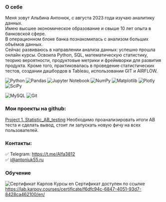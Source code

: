 ### О себе
Меня зовут Альбина Антонюк, с августа 2023 года изучаю аналитику данных.  
Имею высшее экономическое образование и свыше 10 лет опыта в банковской сфере.  
В операционном блоке банка познакомилась с анализом больших объёмов данных.   
Сейчас развиваюсь в направлении анализа данных: успешно прошла онлайн курсы. Освоила Python, SQL, математическую статистику, теорию вероятности, продуктовые метрики и фреймворки для развития продукта. Кроме того, практиковалась в проведение статистических тестов, создании дашбордов в Tableau, использовании GIT и AIRFLOW.

![Python](https://img.shields.io/badge/python-3670A0?style=for-the-badge&logo=python&logoColor=ffdd54)
![Pandas](https://img.shields.io/badge/pandas-%23150458.svg?style=for-the-badge&logo=pandas&logoColor=white)
![Jupyter Notebook](https://img.shields.io/badge/jupyter-%23FA0F00.svg?style=for-the-badge&logo=jupyter&logoColor=white)
![NumPy](https://img.shields.io/badge/numpy-%23013243.svg?style=for-the-badge&logo=numpy&logoColor=white)
![Matplotlib](https://img.shields.io/badge/Matplotlib-%23ffffff.svg?style=for-the-badge&logo=Matplotlib&logoColor=black)
![Plotly](https://img.shields.io/badge/Plotly-%233F4F75.svg?style=for-the-badge&logo=plotly&logoColor=white)
![SciPy](https://img.shields.io/badge/SciPy-%230C55A5.svg?style=for-the-badge&logo=scipy&logoColor=%white)

![MySQL](https://img.shields.io/badge/mysql-4479A1.svg?style=for-the-badge&logo=mysql&logoColor=white)
![Git](https://img.shields.io/badge/git-%23F05033.svg?style=for-the-badge&logo=git&logoColor=white)

### Мои проекты на github:  
[Project 1. Statistic_AB_testing](https://github.com/Albina20/Project_1_Statistic_AB_testing) Необходимо проанализировать итоги АВ теста и сделать вывод, стоит ли запускать новую фичу на всех пользователей.

### Контакты:
:white_check_mark: Telegram: https://t.me/Alfa3812  
:white_check_mark: i@antoniuk55.ru

### Обучение
![Сертификат Карпов Курсы en](https://github.com/Albina20/Albina20/assets/59622108/8a9727ba-7a02-4824-a02d-2a02e4e724a6)
Сертификат доступен по ссылке https://lab.karpov.courses/certificate/f6dfc94c-6847-4051-93d7-8428ca462100/en/


